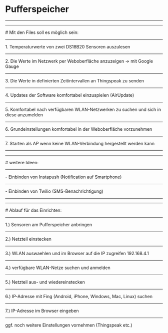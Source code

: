 # Pufferspeicher
<hr>
<hr>
# Mit den Files soll es möglich sein:
<hr>
1. Temperaturwerte von zwei DS18B20 Sensoren auszulesen
<hr>
2. Die Werte im Netzwerk per Weboberfläche anzuzeigen -> mit Google Gauge
<hr>
3. Die Werte in definierten Zeitintervallen an Thingspeak zu senden
<hr>
4. Updates der Software komfortabel einzuspielen (AirUpdate)
<hr>
5. Komfortabel nach verfügbaren WLAN-Netzwerken zu suchen und sich in diese anzumelden
<hr>
6. Grundeinstellungen komfortabel in der Weboberfläche vorzunehmen
<hr>
7. Starten als AP wenn keine WLAN-Verbindung hergestellt werden kann
<hr>

<hr>
# weitere Ideen:
<hr>
- Einbinden von Instapush (Notification auf Smartphone)
<hr>
- Einbinden von Twilio (SMS-Benachrichtigung) 

<hr>
<hr>
# Ablauf für das Einrichten:
<hr>
1.) Sensoren am Pufferspeicher anbringen
<hr>
2.) Netzteil einstecken
<hr>
3.) WLAN auswaehlen und im Browser auf die IP zugreifen 192.168.4.1
<hr>
4.) verfügbare WLAN-Netze suchen und anmelden
<hr>
5.) Netzteil aus- und wiedereinstecken
<hr>
6.) IP-Adresse mit Fing (Android, iPhone, Windows, Mac, Linux) suchen
<hr>
7.) IP-Adresse im Browser eingeben
<hr> 
ggf. noch weitere Einstellungen vornehmen (Thingspeak etc.)

